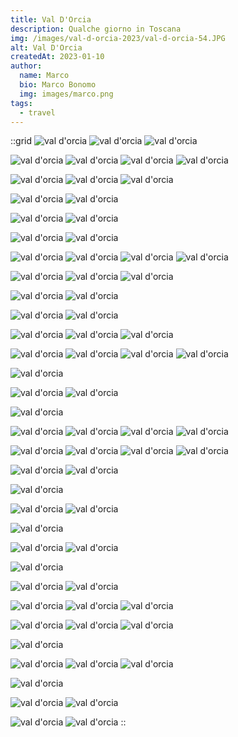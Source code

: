```yaml
---
title: Val D'Orcia
description: Qualche giorno in Toscana 
img: /images/val-d-orcia-2023/val-d-orcia-54.JPG
alt: Val D'Orcia
createdAt: 2023-01-10
author:
  name: Marco
  bio: Marco Bonomo
  img: images/marco.png
tags:
  - travel
---
```


::grid
![val d'orcia](/images/val-d-orcia-2023/val-d-orcia-01.JPG)
![val d'orcia](/images/val-d-orcia-2023/val-d-orcia-02.JPG)
![val d'orcia](/images/val-d-orcia-2023/val-d-orcia-03.JPG)

![val d'orcia](/images/val-d-orcia-2023/val-d-orcia-04.JPG)
![val d'orcia](/images/val-d-orcia-2023/val-d-orcia-05.JPG)
![val d'orcia](/images/val-d-orcia-2023/val-d-orcia-06.JPG)
![val d'orcia](/images/val-d-orcia-2023/val-d-orcia-07.JPG)

![val d'orcia](/images/val-d-orcia-2023/val-d-orcia-08.JPG)
![val d'orcia](/images/val-d-orcia-2023/val-d-orcia-09.JPG)
![val d'orcia](/images/val-d-orcia-2023/val-d-orcia-10.JPG)

![val d'orcia](/images/val-d-orcia-2023/val-d-orcia-11.JPG)
![val d'orcia](/images/val-d-orcia-2023/val-d-orcia-12.JPG)

![val d'orcia](/images/val-d-orcia-2023/val-d-orcia-13.JPG)
![val d'orcia](/images/val-d-orcia-2023/val-d-orcia-14.JPG)

![val d'orcia](/images/val-d-orcia-2023/val-d-orcia-15.JPG)
![val d'orcia](/images/val-d-orcia-2023/val-d-orcia-16.JPG)

![val d'orcia](/images/val-d-orcia-2023/val-d-orcia-17.JPG)
![val d'orcia](/images/val-d-orcia-2023/val-d-orcia-19.JPG)
![val d'orcia](/images/val-d-orcia-2023/val-d-orcia-20.JPG)
![val d'orcia](/images/val-d-orcia-2023/val-d-orcia-21.JPG)

![val d'orcia](/images/val-d-orcia-2023/val-d-orcia-22.JPG)
![val d'orcia](/images/val-d-orcia-2023/val-d-orcia-23.JPG)
![val d'orcia](/images/val-d-orcia-2023/val-d-orcia-24.JPG)

![val d'orcia](/images/val-d-orcia-2023/val-d-orcia-25.JPG)
![val d'orcia](/images/val-d-orcia-2023/val-d-orcia-26.JPG)

![val d'orcia](/images/val-d-orcia-2023/val-d-orcia-28.JPG)
![val d'orcia](/images/val-d-orcia-2023/val-d-orcia-29.JPG)

![val d'orcia](/images/val-d-orcia-2023/val-d-orcia-30.JPG)
![val d'orcia](/images/val-d-orcia-2023/val-d-orcia-31.JPG)
![val d'orcia](/images/val-d-orcia-2023/val-d-orcia-32.JPG)

![val d'orcia](/images/val-d-orcia-2023/val-d-orcia-33.JPG)
![val d'orcia](/images/val-d-orcia-2023/val-d-orcia-34.JPG)
![val d'orcia](/images/val-d-orcia-2023/val-d-orcia-35.JPG)
![val d'orcia](/images/val-d-orcia-2023/val-d-orcia-36.JPG)

![val d'orcia](/images/val-d-orcia-2023/val-d-orcia-37.JPG)

![val d'orcia](/images/val-d-orcia-2023/val-d-orcia-38.JPG)
![val d'orcia](/images/val-d-orcia-2023/val-d-orcia-39.JPG)

![val d'orcia](/images/val-d-orcia-2023/val-d-orcia-41.JPG)

![val d'orcia](/images/val-d-orcia-2023/val-d-orcia-42.JPG)
![val d'orcia](/images/val-d-orcia-2023/val-d-orcia-43.JPG)
![val d'orcia](/images/val-d-orcia-2023/val-d-orcia-44.JPG)
![val d'orcia](/images/val-d-orcia-2023/val-d-orcia-45.JPG)

![val d'orcia](/images/val-d-orcia-2023/val-d-orcia-46.JPG)
![val d'orcia](/images/val-d-orcia-2023/val-d-orcia-47.JPG)
![val d'orcia](/images/val-d-orcia-2023/val-d-orcia-48.JPG)
![val d'orcia](/images/val-d-orcia-2023/val-d-orcia-49.JPG)

![val d'orcia](/images/val-d-orcia-2023/val-d-orcia-50.JPG)
![val d'orcia](/images/val-d-orcia-2023/val-d-orcia-51.JPG)

![val d'orcia](/images/val-d-orcia-2023/val-d-orcia-54.JPG)

![val d'orcia](/images/val-d-orcia-2023/val-d-orcia-52.JPG)
![val d'orcia](/images/val-d-orcia-2023/val-d-orcia-53.JPG)


![val d'orcia](/images/val-d-orcia-2023/val-d-orcia-56.JPG)

![val d'orcia](/images/val-d-orcia-2023/val-d-orcia-59.JPG)
![val d'orcia](/images/val-d-orcia-2023/val-d-orcia-60.JPG)

![val d'orcia](/images/val-d-orcia-2023/val-d-orcia-57.JPG)

![val d'orcia](/images/val-d-orcia-2023/val-d-orcia-58.JPG)
![val d'orcia](/images/val-d-orcia-2023/val-d-orcia-61.JPG)

![val d'orcia](/images/val-d-orcia-2023/val-d-orcia-63.JPG)
![val d'orcia](/images/val-d-orcia-2023/val-d-orcia-62.JPG)
![val d'orcia](/images/val-d-orcia-2023/val-d-orcia-64.JPG)

![val d'orcia](/images/val-d-orcia-2023/val-d-orcia-65.JPG)
![val d'orcia](/images/val-d-orcia-2023/val-d-orcia-66.JPG)
![val d'orcia](/images/val-d-orcia-2023/val-d-orcia-67.JPG)

![val d'orcia](/images/val-d-orcia-2023/val-d-orcia-68.JPG)

![val d'orcia](/images/val-d-orcia-2023/val-d-orcia-69.JPG)
![val d'orcia](/images/val-d-orcia-2023/val-d-orcia-70.JPG)
![val d'orcia](/images/val-d-orcia-2023/val-d-orcia-71.JPG)

![val d'orcia](/images/val-d-orcia-2023/val-d-orcia-72.JPG)

![val d'orcia](/images/val-d-orcia-2023/val-d-orcia-73.JPG)
![val d'orcia](/images/val-d-orcia-2023/val-d-orcia-74.JPG)

![val d'orcia](/images/val-d-orcia-2023/val-d-orcia-75.JPG)
![val d'orcia](/images/val-d-orcia-2023/val-d-orcia-76.JPG)
::

<recipe name="Provia Custom" :values='{
    "name":"Provia Custom", 
    "SourceFile": "DSCF3834.JPG",
    "FilmMode": "Classic Chrome",
    "DynamicRangeSetting": "Auto",  
    "GrainEffect": "Weak",
    "WhiteBalance": "Auto",
    "WhiteBalanceFineTune": "Red +40, Blue -80",
    "HighlightTone": "-1 (medium soft)",
    "ShadowTone": "-1 (medium soft)",
    "Saturation": "+2 (high)",
    "Sharpness": "Soft",
    "NoiseReduction": "-4 (weakest)"}' 
/>
